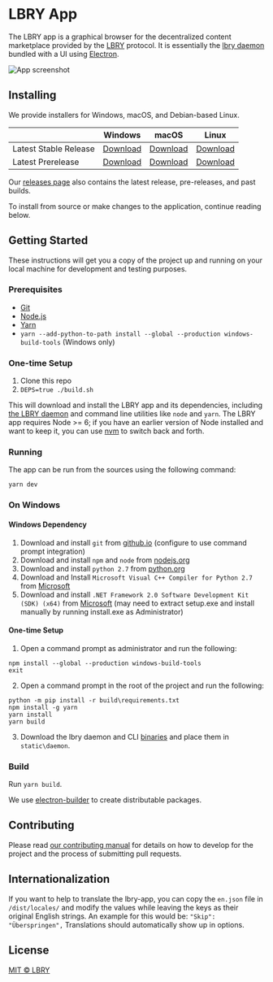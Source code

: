 # LBRY App

The LBRY app is a graphical browser for the decentralized content marketplace provided by the
[LBRY](https://lbry.io) protocol. It is essentially the
[lbry daemon](https://github.com/lbryio/lbry) bundled with a UI using
[Electron](http://electron.atom.io/).

![App screenshot](https://lbry.io/img/lbry-ui.png)

## Installing

We provide installers for Windows, macOS, and Debian-based Linux.

|                       | Windows                                      | macOS                                        | Linux                                        |
| --------------------- | -------------------------------------------- | -------------------------------------------- | -------------------------------------------- |
| Latest Stable Release | [Download](https://lbry.io/get/lbry.exe)     | [Download](https://lbry.io/get/lbry.dmg)     | [Download](https://lbry.io/get/lbry.deb)     |
| Latest Prerelease     | [Download](https://lbry.io/get/lbry.pre.exe) | [Download](https://lbry.io/get/lbry.pre.dmg) | [Download](https://lbry.io/get/lbry.pre.deb) |

Our [releases page](https://github.com/lbryio/lbry-app/releases/latest) also contains the latest
release, pre-releases, and past builds.

To install from source or make changes to the application, continue reading below.

## Getting Started

These instructions will get you a copy of the project up and running on your local machine for
development and testing purposes.

### Prerequisites

* [Git](https://git-scm.com/downloads)
* [Node.js](https://nodejs.org/en/download/)
* [Yarn](https://yarnpkg.com/en/docs/install)
* `yarn --add-python-to-path install --global --production windows-build-tools` (Windows only)

### One-time Setup

1. Clone this repo
2. `DEPS=true ./build.sh`

This will download and install the LBRY app and its dependencies, including
[the LBRY daemon](https://github.com/lbryio/lbry) and command line utilities like `node` and `yarn`.
The LBRY app requires Node >= 6; if you have an earlier version of Node installed and want to keep
it, you can use [nvm](https://github.com/creationix/nvm) to switch back and forth.

### Running

The app can be run from the sources using the following command:

`yarn dev`

### On Windows

#### Windows Dependency

1. Download and install `git` from <a href="https://git-for-windows.github.io/">github.io<a>
   (configure to use command prompt integration)
2. Download and install `npm` and `node` from
   <a href="https://nodejs.org/en/download/current/">nodejs.org<a>
3. Download and install `python 2.7` from
   <a href="https://www.python.org/downloads/windows/">python.org</a>
4. Download and Install `Microsoft Visual C++ Compiler for Python 2.7` from
   <a href="https://www.microsoft.com/en-us/download/confirmation.aspx?id=44266">Microsoft<a>
5. Download and install `.NET Framework 2.0 Software Development Kit (SDK) (x64)` from
   <a href="https://www.microsoft.com/en-gb/download/details.aspx?id=15354">Microsoft<a> (may need
   to extract setup.exe and install manually by running install.exe as Administrator)

#### One-time Setup

1. Open a command prompt as administrator and run the following:

```
npm install --global --production windows-build-tools
exit
```

2. Open a command prompt in the root of the project and run the following:

```
python -m pip install -r build\requirements.txt
npm install -g yarn
yarn install
yarn build
```

3. Download the lbry daemon and CLI [binaries](https://github.com/lbryio/lbry/releases) and place
   them in `static\daemon`.

### Build

Run `yarn build`.

We use [electron-builder](https://github.com/electron-userland/electron-builder) to create
distributable packages.

## Contributing

Please read [our contributing manual](CONTRIBUTING.md) for details on how to develop for the
project and the process of submitting pull requests.

## Internationalization

If you want to help to translate the lbry-app, you can copy the `en.json` file in `/dist/locales/`
and modify the values while leaving the keys as their original English strings. An example for this
would be: `"Skip": "Überspringen",` Translations should automatically show up in options.

## License

[MIT © LBRY](LICENSE)
